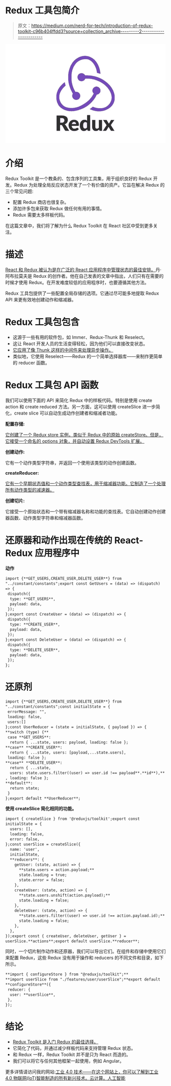 # Redux 工具包简介

> 原文：<https://medium.com/nerd-for-tech/introduction-of-redux-toolkit-c96b404ffdd3?source=collection_archive---------2----------------------->

![](img/1f8f5735bc939f45aed7b6be673237cf.png)

# 介绍

Redux Toolkit 是一个教条的、包含序列的工具集，用于组织良好的 Redux 开发。Redux 为处理全局反应状态开发了一个有价值的资产。它旨在解决 Redux 的三个常见问题:

*   配置 Redux 商店也很复杂。
*   添加许多包来获取 Redux 做任何有用的事情。
*   Redux 需要太多样板代码。

在这篇文章中，我们将了解为什么 Redux Toolkit 在 React 社区中受到更多关注。

# 描述

[React 和 Redux 被认为是在广泛的 React 应用程序中管理状态的最佳安排。](https://www.technologiesinindustry4.com/2021/11/iot-sensors-in-plant-maintenance.html)丹·阿布拉莫夫是 Redux 的创作者。他在自己发表的文章中指出，人们只有在需要的时候才使用 Redux。在开发难度较低的应用程序时，也要遵循其他方法。

Redux 工具包提供了一些配置全局存储的选项。它通过尽可能多地提取 Redux API 来更有效地创建动作和缩减器。

# Redux 工具包包含

*   这源于一些有用的软件包，如 Immer、Redux-Thunk 和 Reselect。
*   这让 React 开发人员的生活变得轻松，因为他们可以直接改变状态。
*   [它应用了像 Thunk 这样的中间件来处理异步操作。](http://technologiesinindustry4)
*   类似地，它使用 Reselect——Redux 的一个简单选择器库——来制作更简单的 reducer 函数。

# Redux 工具包 API 函数

我们可以使用下面的 API 来简化 Redux 中的样板代码。特别是使用 create action 和 create reduced 方法。另一方面，这可以使用 createSlice 进一步简化，create slice 可以自动生成动作创建者和缩减者功能。

**配置存储:**

[它创建了一个 Redux store 实例，类似于 Redux 中的原始 createStore。但是，它接受一个命名的 options 对象，并自动设置 Redux DevTools 扩展。](https://www.technologiesinindustry4.com/)

**创建动作:**

它有一个动作类型字符串，并返回一个使用该类型的动作创建函数。

**createReducer:**

[它有一个早期状态值和一个动作类型查找表，用于缩减器功能。它制造了一个处理所有动作类型的减速器。](https://www.technologiesinindustry4.com/)

**创建切片:**

它接受一个原始状态和一个带有缩减器名称和功能的查找表。它自动创建动作创建器函数、动作类型字符串和缩减器函数。

# 还原器和动作出现在传统的 React-Redux 应用程序中

**动作**

```
import {**GET_USERS,CREATE_USER,DELETE_USER**} from "../constant/constants";export const GetUsers = (data) => (dispatch) => {
 dispatch({
  type: **GET_USERS**,
  payload: data,
 });
};export const CreateUser = (data) => (dispatch) => {
 dispatch({
  type: **CREATE_USER**,
  payload: data,
 });
};export const DeleteUser = (data) => (dispatch) => {
 dispatch({
  type: **DELETE_USER**,
  payload: data,
 });
};
```

# 还原剂

```
import {**GET_USERS,CREATE_USER,DELETE_USER**} from "../constant/constants";const initialState = {
 errorMessage: "",
 loading: false,
 users:[]
};const UserReducer = (state = initialState, { payload }) => {
**switch (type) {**
 case **GET_USERS**:
  return { ...state, users: payload, loading: false };
**case** **CREATE_USER**:
  return { ...state, users: [payload,...state.users],
 loading: false };
**case** **DELETE_USER**:
  return { ...state, 
  users: state.users.filter((user) => user.id !== payload**.**id**),** , loading: false };
**default**:
  return state;
 }
};export default **UserReducer**;
```

**使用 createSlice 简化相同的功能。**

```
import { createSlice } from '@reduxjs/toolkit';export const initialState = {
  users: [],
  loading: false,
  error: false,
};const userSlice = createSlice({
  name: 'user',
  initialState,
  **reducers**: {
    getUser: (state, action) => {
      **state.users = action.payload;**
      state.loading = true;
      state.error = false;
    },
    createUser: (state, action) => {
      **state.users.unshift(action.payload);**
      state.loading = false;
    },
    deleteUser: (state, action) => {
      **state.users.filter((user) => user.id !== action.payload.id);**
      state.loading = false;
    },
  },
});export const { createUser, deleteUser, getUser } = userSlice.**actions**;export default userSlice.**reducer**;
```

同时，一个切片制作动作和还原器，我们可以导出它们。在组件和存储中使用它们来配置 Redux，这些 Redux 没有用于操作和 reducers 的不同文件和目录，如下所示。

```
**import { configureStore } from "@reduxjs/toolkit";**
**import userSlice from "./features/user/userSlice";**export default **configureStore**({
 reducer: {
  user: **userSlice**,
 },
});
```

# 结论

*   [Redux Toolkit 是入门 Redux 的最佳选择。](https://www.technologiesinindustry4.com/)
*   它简化了代码，并通过减少样板代码来支持管理 Redux 状态。
*   和 Redux 一样，Redux Toolkit 并不是只为 React 而造的。
*   我们可以将它与任何其他框架一起使用，例如 Angular。

更多详情请访问我的网站:[工业 4.0 技术——在这个网站上，你可以了解到工业 4.0 物联网(IoT)智能制造的所有新兴技术。云计算。人工智能](https://www.technologiesinindustry4.com/)